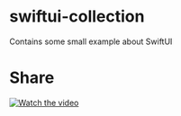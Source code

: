# swiftui-collection

Contains some small example about SwiftUI

# Share
[![Watch the video](https://img.youtube.com/vi/T-D1KVIuvjA/maxresdefault.jpg)](https://youtu.be/LLmwZSlYYZU)
